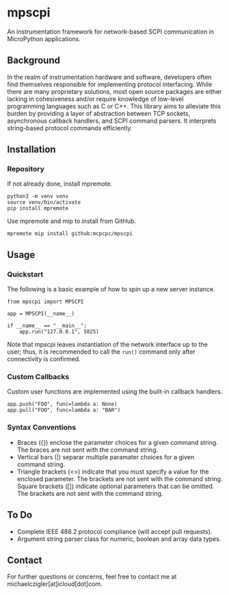 # mpscpi

An instrumentation framework for network-based SCPI
communication in MicroPython applications.

## Background

In the realm of instrumentation hardware and
software, developers often find themselves responsible
for implementing protocol interfacing. While there are
many proprietary solutions, most open source packages
are either lacking in cohesiveness and/or require
knowledge of low-level programming languages such as C
or C++. This library aims to alleviate this burden by
providing a layer of abstraction between TCP sockets,
asynchronous callback handlers, and SCPI command
parsers. It interprets string-based protocol commands
efficiently.

## Installation

### Repository

If not already done, install mpremote.

```shell
python3 -m venv venv
source venv/bin/activate
pip install mpremote
```

Use mpremote and mip to install from GitHub.

```shell
mpremote mip install github:mcpcpc/mpscpi
```

## Usage

### Quickstart

The following is a basic example of how to spin 
up a new server instance.

```micropython
from mpscpi import MPSCPI

app = MPSCPI(__name__)

if __name__ == "__main__":
    app.run("127.0.0.1", 5025)
```

Note that mpscpi leaves instantiation of the
network interface up to the user; thus, it is
recommended to call the `run()` command only
after connectivity is confirmed.

### Custom Callbacks

Custom user functions are implemented using the
built-in callback handlers.

```micropython
app.push("FOO", func=lambda a: None)
app.pull("FOO", func=lambda a: "BAR")
```

### Syntax Conventions

- Braces ({}) enclose the parameter choices for a
  given command string. The braces are not sent
  with the command string.
- Vertical bars (|) separar multiple paramater
  choices for a given command string.
- Triangle brackets (<>) indicate that you must
  specify a value for the enclosed parameter. The
  brackets are not sent with the command string.
  Square brackets ([]) indicate optional
  parameters that can be omitted. The brackets
  are not sent with the command string.

## To Do

- Complete IEEE 488.2 protocol compliance (will
  accept pull requests).
- Argument string parser class for numeric,
  boolean and array data types.

## Contact

For further questions or concerns, feel free to
contact me at michaelczigler[at]icloud[dot]com.
